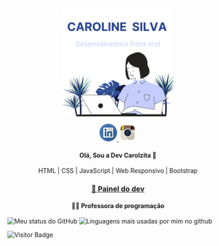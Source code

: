 

<p align="center" > <img src="https://github.com/caabeatriz/caabeatriz/blob/master/img/inicio3.png" width="50%" > </p>
<div class="icons" align="center">
<a href="https://www.linkedin.com/in/caabeatriz/"><img class="img-linkedin"src="https://github.com/caabeatriz/caabeatriz/blob/master/img/linkedin.png" alt="Logo do linkedin">
</a>
<a href="https://www.instagram.com/kroltec/">
<img class="img-instagram"src="https://github.com/caabeatriz/caabeatriz/blob/master/img/insta-peq.png" alt="Logo instagram" >
</a>
</div>
<h4 align="center"> Olá, Sou a Dev Carolzita 👋 </h4>
<p align="center">
   HTML | CSS | JavaScript | Web Responsivo | Bootstrap 
</p>

<a href="https://www.notion.so/Front-End-aa544ead4a4a4f9f8c9f4930b7263a2d"><h3 align="center" target="_blank"> 🧠 Painel do dev </h3>  </a>
 <h4 align="center"> 👩‍🏫 Professora de programação </h4>

![Meu status do GitHub](https://github-readme-stats.vercel.app/api?username=caabeatriz&theme=great-gatsby&show_icons=true) 
![Linguagens mais usadas por mim no github](https://github-readme-stats.vercel.app/api/top-langs/?username=caabeatriz&hide=TeX&layout=compact)

![Visitor Badge](https://visitor-badge.laobi.icu/badge?page_id=caabeatriz.caabeatriz)


